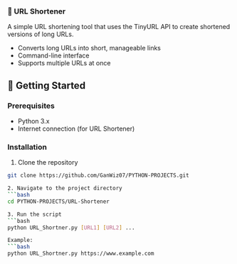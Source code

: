 ### 🔗 URL Shortener
A simple URL shortening tool that uses the TinyURL API to create shortened versions of long URLs.
- Converts long URLs into short, manageable links
- Command-line interface
- Supports multiple URLs at once

## 🚀 Getting Started

### Prerequisites
- Python 3.x
- Internet connection (for URL Shortener)

### Installation
1. Clone the repository
```bash
git clone https://github.com/GanWiz07/PYTHON-PROJECTS.git

2. Navigate to the project directory
```bash
cd PYTHON-PROJECTS/URL-Shortener

3. Run the script
```bash
python URL_Shortner.py [URL1] [URL2] ...

Example:
```bash
python URL_Shortner.py https://www.example.com